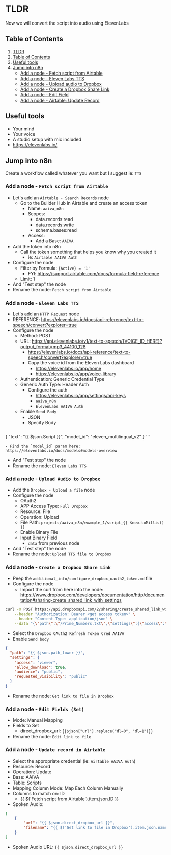 # TLDR

Now we will convert the script into audio using ElevenLabs

## Table of Contents

1. [TLDR](#tldr)
2. [Table of Contents](#table-of-contents)
3. [Useful tools](#useful-tools)
4. [Jump into n8n](#jump-into-n8n)
    - [Add a node - Fetch script from Airtable](#add-a-node---fetch-script-from-airtable)
    - [Add a node - Eleven Labs TTS](#add-a-node---eleven-labs-tts)
    - [Add a node - Upload audio to Dropbox](#add-a-node---upload-audio-to-dropbox)
    - [Add a node - Create a Dropbox Share Link](#add-a-node---create-a-dropbox-share-link)
    - [Add a node - Edit Field](#add-a-node---edit-fields-set)
    - [Add a node - Airtable: Update Record](#add-a-node---update-record-in-airtable)

## Useful tools

- Your mind
- Your voice
- A studio setup with mic included
- https://elevenlabs.io/

## Jump into n8n

Create a workflow called whatever you want but I suggest ie: `TTS`

### Add a node - `Fetch script from Airtable`

- Let's add an `Airtable - Search Records` node
  - Go to the Builder Hub in Airtable and create an access token
    - Name: `aaiva_n8n`
    - Scopes:
      - data.records:read
      - data.records:write
      - schema.bases:read
    - Access:
      - Add a Base: `AAIVA`
- Add the token into n8n
  - Call the token something that helps you know why you created it
    - ie: `Airtable AAIVA Auth`
- Configure the node
  - Filter by Formula: `{Active} = '1'`
    - FYI: https://support.airtable.com/docs/formula-field-reference
  - Limit: 1
- And "Test step" the node
- Rename the node: `Fetch script from Airtable`

### Add a node - `Eleven Labs TTS`

- Let's add an `HTTP Request` node
- REFERENCE: https://elevenlabs.io/docs/api-reference/text-to-speech/convert?explorer=true
- Configure the node
  - Method: POST
  - URL: https://api.elevenlabs.io/v1/text-to-speech/{VOICE_ID_HERE}?output_format=mp3_44100_128
    - https://elevenlabs.io/docs/api-reference/text-to-speech/convert?explorer=true
    - Copy the voice id from the Eleven Labs dashboard
      - https://elevenlabs.io/app/home
      - https://elevenlabs.io/app/voice-library
  - Authentication: Generic Credential Type
  - Generic Auth Type: Header Auth
    - Configure the auth
      - https://elevenlabs.io/app/settings/api-keys
      - `aaiva_n8n`
      - `ElevenLabs AAIVA Auth`
  - Enable `Send Body`
    - JSON
    - Specify Body
    ```json
{
  "text": "{{ $json.Script }}",
  "model_id": "eleven_multilingual_v2"
}
    ```

    - Find the `model_id` param here: https://elevenlabs.io/docs/models#models-overview
  - And "Test step" the node
- Rename the node: `Eleven Labs TTS`

### Add a node - `Upload Audio to Dropbox`

- Add the `Dropbox - Upload a file` node
- Configure the node
  - OAuth2
  - APP Access Type: `Full Dropbox`
  - Resource: File
  - Operation: Upload
  - File Path: `projects/aaiva_n8n/example_1/script_{{ $now.toMillis() }}`
  - Enable Binary File
  - Input Binary Field
    - `data` from previous node
- And "Test step" the node
- Rename the node: `Upload TTS file to Dropbox`

### Add a node - `Create a Dropbox Share Link`

- Peep the `additional_info/configure_dropbox_oauth2_token.md` file
- Configure the node
  - Import the curl from here into the node: https://www.dropbox.com/developers/documentation/http/documentation#sharing-create_shared_link_with_settings
```sh
curl -X POST https://api.dropboxapi.com/2/sharing/create_shared_link_with_settings \
    --header "Authorization: Bearer <get access token>" \
    --header "Content-Type: application/json" \
    --data "{\"path\":\"/Prime_Numbers.txt\",\"settings\":{\"access\":\"viewer\",\"allow_download\":true,\"audience\":\"public\",\"requested_visibility\":\"public\"}}"
```
  - Select the `Dropbox OAuth2 Refresh Token Cred AAIVA`
  - Enable `Send body`
```json
{
  "path": "{{ $json.path_lower }}",
  "settings": {
    "access": "viewer",
    "allow_download": true,
    "audience": "public",
    "requested_visibility": "public"
  }
}
```
- Rename the node: `Get link to file in Dropbox`

### Add a node - `Edit Fields (Set)`

- Mode: Manual Mapping
- Fields to Set
  - direct_dropbox_url: `{{$json["url"].replace("dl=0", "dl=1")}}`
- Rename the node: `Edit link to file`

### Add a node - `Update record in Airtable`

- Select the appropriate credential (ie: `Airtable AAIVA Auth`)
- Resource: Record
- Operation: Update
- Base: AAIVA
- Table: Scripts
- Mapping Column Mode: Map Each Column Manually
- Columns to match on: ID
  - {{ $('Fetch script from Airtable').item.json.ID }}
- Spoken Audio:
```json
[
    {
        "url": "{{ $json.direct_dropbox_url }}",
        "filename": "{{ $('Get link to file in Dropbox').item.json.name }}"
    }
]
```
- Spoken Audio URL: `{{ $json.direct_dropbox_url }}`
